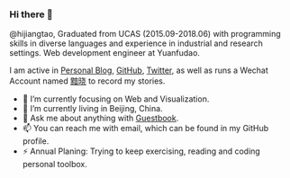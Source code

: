 ### Hi there 👋

@hijiangtao, Graduated from UCAS (2015.09-2018.06) with programming skills in diverse languages and experience in industrial and research settings. Web development engineer at Yuanfudao.

I am active in [Personal Blog](https://hijiangtao.github.io/), [GitHub](https://github.com/hijiangtao), [Twitter](https://twitter.com/hijiangtao), as well as runs a Wechat Account named [黯晓](https://hijiangtao.github.io/assets/pic/qrcode_for_gh_4e090cdcbcc5_258.jpg) to record my stories.

- 🔭 I’m currently focusing on Web and Visualization.
- 🌱 I’m currently living in Beijing, China.
- 💬 Ask me about anything with [Guestbook](https://hijiangtao.github.io/guestbook).
- 📫 You can reach me with email, which can be found in my GitHub profile.
- ⚡ Annual Planing: Trying to keep exercising, reading and coding personal toolbox.
